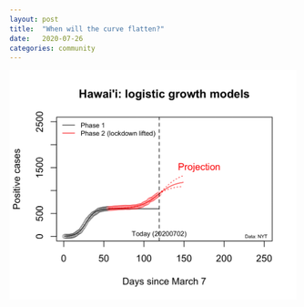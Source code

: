 ```yaml
---
layout: post
title:  "When will the curve flatten?"
date:   2020-07-26
categories: community
---
```


<img src="/assets/hawaii_nyt.gif" width="600"/>
